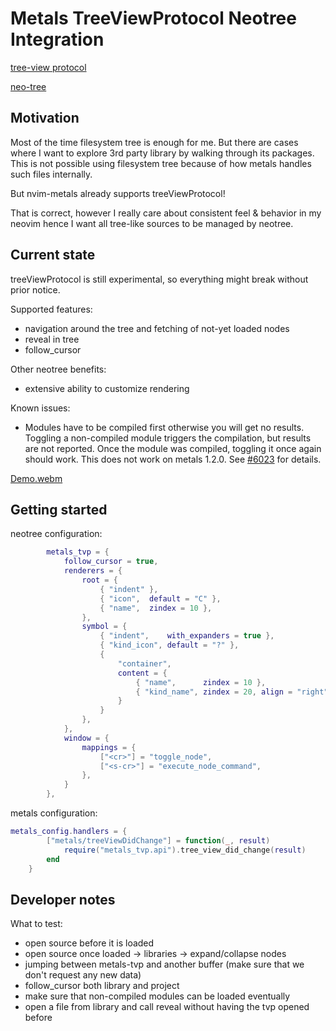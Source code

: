 # Metals TreeViewProtocol Neotree Integration

[tree-view protocol](https://scalameta.org/metals/docs/integrations/tree-view-protocol/)

[neo-tree](https://github.com/nvim-neo-tree/neo-tree.nvim)

## Motivation

Most of the time filesystem tree is enough for me. But there are cases where I want to explore 3rd party library by walking through its packages.
This is not possible using filesystem tree because of how metals handles such files internally.

But nvim-metals already supports treeViewProtocol!

That is correct, however I really care about consistent feel & behavior in my neovim hence I want all tree-like sources to be managed by neotree.

## Current state

treeViewProtocol is still experimental, so everything might break without prior notice.

Supported features:

- navigation around the tree and fetching of not-yet loaded nodes
- reveal in tree
- follow_cursor

Other neotree benefits:

- extensive ability to customize rendering

Known issues:

- Modules have to be compiled first otherwise you will get no results.
  Toggling a non-compiled module triggers the compilation, but results are not reported.
  Once the module was compiled, toggling it once again should work.
  This does not work on metals 1.2.0. See [#6023](https://github.com/scalameta/metals/issues/6029) for details.

[Demo.webm](https://github.com/ghostbuster91/nvim-metals-tvp-neotree/releases/download/v0.1.0/Kooha-2024-01-27-20-37-52.webm)

## Getting started

neotree configuration:

```lua
        metals_tvp = {
            follow_cursor = true,
            renderers = {
                root = {
                    { "indent" },
                    { "icon",  default = "C" },
                    { "name",  zindex = 10 },
                },
                symbol = {
                    { "indent",    with_expanders = true },
                    { "kind_icon", default = "?" },
                    {
                        "container",
                        content = {
                            { "name",      zindex = 10 },
                            { "kind_name", zindex = 20, align = "right" },
                        }
                    }
                },
            },
            window = {
                mappings = {
                    ["<cr>"] = "toggle_node",
                    ["<s-cr>"] = "execute_node_command",
                },
            }
        },
```

metals configuration:

```lua
metals_config.handlers = {
        ["metals/treeViewDidChange"] = function(_, result)
            require("metals_tvp.api").tree_view_did_change(result)
        end
    }
```

## Developer notes

What to test:

- open source before it is loaded
- open source once loaded -> libraries -> expand/collapse nodes
- jumping between metals-tvp and another buffer (make sure that we don't request any new data)
- follow_cursor both library and project
- make sure that non-compiled modules can be loaded eventually
- open a file from library and call reveal without having the tvp opened before
